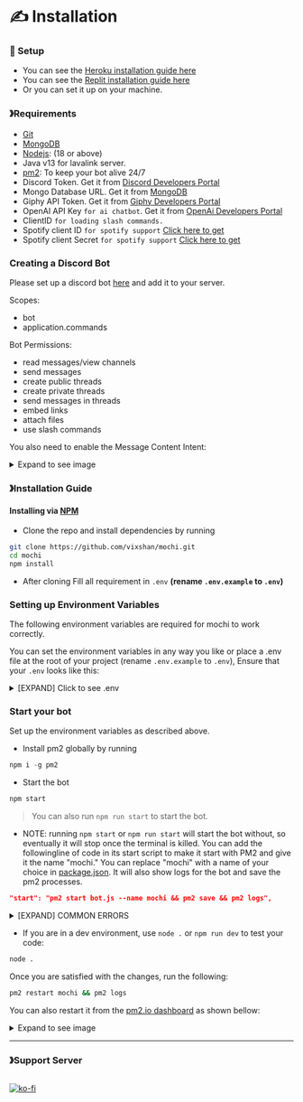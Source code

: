 # ✍ Installation

### 🚀 Setup

* You can see the [Heroku installation guide here](deploy-to-heroku.md)
* You can see the [Replit installation guide here](replit.md)
* Or you can set it up on your machine.

### <img src="https://cdn.discordapp.com/emojis/1009754836314628146.gif" alt="" data-size="line">》Requirements

* [Git](https://git-scm.com/downloads)
* [MongoDB](https://www.mongodb.com)
* [Nodejs](https://nodejs.org/en/): (18 or above)
* Java v13 for lavalink server.
* [pm2](https://pm2.io/docs/runtime/guide/installation/): To keep your bot alive 24/7
* Discord Token. Get it from [Discord Developers Portal](https://discord.com/developers/applications)
* Mongo Database URL. Get it from [MongoDB](https://cloud.mongodb.com/v2/635277bf9f5c7b5620db28a4#clusters)
* Giphy API Token. Get it from [Giphy Developers Portal](https://developers.giphy.com/)
* OpenAI API Key `for ai chatbot`. Get it from [OpenAi Developers Portal](https://beta.openai.com/account/api-keys)
* ClientID `for loading slash commands.`
* Spotify client ID `for spotify support` [Click here to get](https://developer.spotify.com/dashboard/login)
* Spotify client Secret `for spotify support` [Click here to get](https://developer.spotify.com/dashboard/login)

### Creating a Discord Bot

Please set up a discord bot [here](https://discord.com/developers/applications/) and add it to your server.

Scopes:

* bot
* application.commands

Bot Permissions:

* read messages/view channels
* send messages
* create public threads
* create private threads
* send messages in threads
* embed links
* attach files
* use slash commands

You also need to enable the Message Content Intent:

<details>

<summary>Expand to see image</summary>

<img src="https://user-images.githubusercontent.com/108406948/210853245-31728f5a-3017-4a26-9caa-0541b6fe1aae.png" alt="image" data-size="original">

</details>

### 》Installation Guide

#### Installing via [NPM](https://www.npmjs.com/)

* Clone the repo and install dependencies by running

```bash
git clone https://github.com/vixshan/mochi.git
cd mochi
npm install
```

* After cloning Fill all requirement in `.env` **(rename `.env.example` to `.env`)**

### Setting up Environment Variables

The following environment variables are required for mochi to work correctly.

You can set the environment variables in any way you like or place a .env file at the root of your project (rename `.env.example` to `.env`), Ensure that your `.env` looks like this:

<details>

<summary>[EXPAND] Click to see .env</summary>

```bash
# Bot Token [Required]
BOT_TOKEN=

# Mongo Database Connection String [Required]
MONGO_CONNECTION=

# Webhooks [Optional]
ERROR_LOGS=
JOIN_LEAVE_LOGS=

# Dashboard [Required for dashboard]
BOT_SECRET=
SESSION_PASSWORD=

# Required for Weather Command (https://weatherstack.com)
WEATHERSTACK_KEY=

# Required for image commands (https://strangeapi.fun/docs)
STRANGE_API_KEY=

# SPOTFIY [Required for Spotify Support]
SPOTIFY_CLIENT_ID=
SPOTIFY_CLIENT_SECRET=

# Required for OpenAI (https://beta.openai.com/)
OPENAI=


```

MongoDB:

* MONGODB\_CONNECTION: The MongoDB connection string.
  * Should look something like this: mongodb+srv://:..mongodb.net/?retryWrites=true\&w=majority

Bot Token:

* BOT\_TOKEN: The Discord bot token
  * You can get it from your [Discord Dev Portal](https://discord.com/developers/applications) by selecting your app and then selecting "Bot."

Discord Server Details:

* ERROR\_LOGS: (Optional) The webhook for error log messages
* JOIN\_LEAVE\_LOGS: (Optional) The webhook for join/leave log messages

Extras:

* WEATHERSTACK\_KEY: (Optional) The API key for weatherstack.com
* STRANGE\_API\_KEY: (Optional) The API key for strangeapi.fun
* SPOTIFY\_CLIENT\_ID: (Optional) The client ID for Spotify
* SPOTIFY\_CLIENT\_SECRET: (Optional) The client secret for Spotify
* OPENAI: (Optional) The API key for OpenAI

</details>

### Start your bot

Set up the environment variables as described above.

* Install pm2 globally by running

```js
npm i -g pm2
```

* Start the bot

```bash
npm start
```

> You can also run `npm run start` to start the bot.

* NOTE: running `npm start` or `npm run start` will start the bot without, so eventually it will stop once the terminal is killed. You can add the followingline of code in its start script to make it start with PM2 and give it the name "mochi." You can replace "mochi" with a name of your choice in [package.json](../package.json). It will also show logs for the bot and save the pm2 processes.

```json
"start": "pm2 start bot.js --name mochi && pm2 save && pm2 logs",
```

<details>

<summary>[EXPAND] COMMON ERRORS</summary>

```bash
[PM2][ERROR] Script already launched, add -f option to force re-execution
```

It means that the bot is already running. You can restart it by running:

```
pm2 restart mochi
```

</details>

* If you are in a dev environment, use `node .` or `npm run dev` to test your code:

```bash
node .
```

Once you are satisfied with the changes, run the following:

```bash
pm2 restart mochi && pm2 logs
```

You can also restart it from the [pm2.io dashboard](https://pm2.io/) as shown bellow:

<details>

<summary>Expand to see image</summary>

<img src="https://cdn.discordapp.com/attachments/1072834906742345808/1076183450417123358/image.png" alt="" data-size="original">

</details>

***

### <img src="https://cdn.discordapp.com/emojis/1036083490292244493.png" alt="" data-size="line">》Support Server

<figure><img src="https://invidget.switchblade.xyz/uMgS9evnmv" alt=""><figcaption></figcaption></figure>

[![ko-fi](https://ko-fi.com/img/githubbutton\_sm.svg)](https://ko-fi.com/vikshan)
